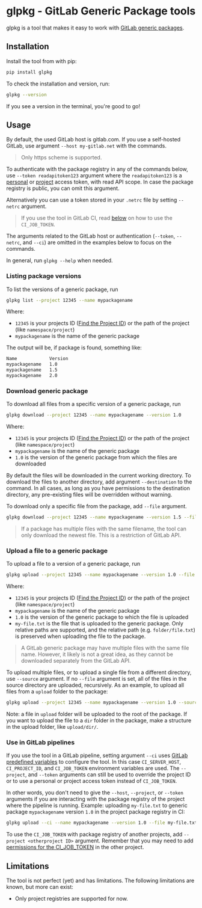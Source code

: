 # glpkg - GitLab Generic Package tools 

glpkg is a tool that makes it easy to work with [GitLab generic packages](https://docs.gitlab.com/user/packages/generic_packages/).


## Installation

Install the tool from with pip:

```bash
pip install glpkg
```

To check the installation and version,  run:


```bash
glpkg --version
```

If you see a version in the terminal, you're good to go!

## Usage

By default, the used GitLab host is gitlab.com. If you use a self-hosted GitLab, use argument `--host my-gitlab.net` with the commands.

> Only https scheme is supported.

To authenticate with the package registry in any of the commands below, use `--token readapitoken123` argument where the `readapitoken123` is a [personal](https://docs.gitlab.com/user/profile/personal_access_tokens/#create-a-personal-access-token) or [project](https://docs.gitlab.com/user/project/settings/project_access_tokens/#create-a-project-access-token) access token, with read API scope. In case the package registry is public, you can omit this argument.

Alternatively you can use a token stored in your `.netrc` file by setting `--netrc` argument.

> If you use the tool in GitLab CI, read [below](#Use-in-GitLab-pipelines) on how to use the `CI_JOB_TOKEN`.

The arguments related to the GitLab host or authentication (`--token`, `--netrc`, and `--ci`) are omitted in the examples below to focus on the commands.

In general, run `glpkg --help` when needed.

### Listing package versions

To list the versions of a generic package, run

```bash
glpkg list --project 12345 --name mypackagename
```

Where:
- `12345` is your projects ID ([Find the Project ID](https://docs.gitlab.com/user/project/working_with_projects/#find-the-project-id)) or the path of the project (like `namespace/project`)
- `mypackagename` is the name of the generic package

The output will be, if package is found, something like:

```bash
Name            Version
mypackagename   1.0
mypackagename   1.5
mypackagename   2.0
```

### Download generic package

To download all files from a specific version of a generic package, run

```bash
glpkg download --project 12345 --name mypackagename --version 1.0
```

Where:
- `12345` is your projects ID ([Find the Project ID](https://docs.gitlab.com/user/project/working_with_projects/#find-the-project-id)) or the path of the project (like `namespace/project`)
- `mypackagename` is the name of the generic package
- `1.0` is the version of the generic package from which the files are downloaded

By default the files will be downloaded in the current working directory. To download the files to another directory, add argument `--destination` to the command. In all cases, as long as you have permissions to the destination directory, any pre-existing files will be overridden without warning.

To download only a specific file from the package, add `--file` argument.

```bash
glpkg download --project 12345 --name mypackagename --version 1.5 --file the_only_one --destination /temp
```

> If a package has multiple files with the same filename, the tool can only download the newest file. This is a restriction of GitLab API.

### Upload a file to a generic package

To upload a file to a version of a generic package, run

```bash
glpkg upload --project 12345 --name mypackagename --version 1.0 --file my-file.txt
```

Where:
- `12345` is your projects ID ([Find the Project ID](https://docs.gitlab.com/user/project/working_with_projects/#find-the-project-id)) or the path of the project (like `namespace/project`)
- `mypackagename` is the name of the generic package
- `1.0` is the version of the generic package to which the file is uploaded
- `my-file.txt` is the file that is uploaded to the generic package. Only relative paths are supported, and the relative path (e.g. `folder/file.txt`) is preserved when uploading the file to the package.

> A GitLab generic package may have multiple files with the same file name. However, it likely is not a great idea, as they cannot be downloaded separately from the GitLab API.

To upload multiple files, or to upload a single file from a different directory, use `--source` argument. If no `--file` argument is set, all of the files in the source directory are uploaded, recursively. As an example, to upload all files from a `upload` folder to the package:

```bash
glpkg upload --project 12345 --name mypackagename --version 1.0 --source upload
```

Note: a file in `upload` folder will be uploaded to the root of the package. If you want to upload the file to a `dir` folder in the package, make a structure in the upload folder, like `upload/dir/`.

### Use in GitLab pipelines

If you use the tool in a GitLab pipeline, setting argument `--ci` uses [GitLab predefined variables](https://docs.gitlab.com/ci/variables/predefined_variables/) to configure the tool. In this case `CI_SERVER_HOST`, `CI_PROJECT_ID`, and `CI_JOB_TOKEN` environment variables are used. The `--project`, and `--token` arguments can still be used to override the project ID or to use a personal or project access token instead of `CI_JOB_TOKEN`.

In other words, you don't need to give the `--host`, `--project`, or `--token` arguments if you are interacting with the package registry of the project where the pipeline is running. Example: uploading `my-file.txt` to generic package `mypackagename` version `1.0` in the project package registry in CI:

```bash
glpkg upload --ci --name mypackagename --version 1.0 --file my-file.txt
```

To use the `CI_JOB_TOKEN` with package registry of another projects, add `--project <otherproject ID>` argument. Remember that you may need to add [permissions for the CI_JOB_TOKEN](https://docs.gitlab.com/ci/jobs/ci_job_token/#control-job-token-access-to-your-project) in the other project.


## Limitations

The tool is not perfect (yet) and has limitations. The following limitations are known, but more can exist:

- Only project registries are supported for now.